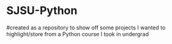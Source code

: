 # SJSU-Python
#created as a repository to show off some projects I wanted to highlight/store from a Python course I took in undergrad
